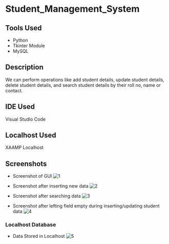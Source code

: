 # Student_Management_System

## Tools Used

* Python 
* Tkinter Module
* MySQL


## Description
We can perform operations like add student details, update student details, delete student details, and search
student details by their roll no, name or contact.


## IDE Used

Visual Studio Code


## Localhost Used

XAAMP Localhost


## Screenshots

* Screenshot of GUI
![1](https://user-images.githubusercontent.com/64160569/120064078-2db73a00-c088-11eb-8cb1-c287326f053f.JPG)

* Screenshot after inserting new data
![2](https://user-images.githubusercontent.com/64160569/120064080-2f80fd80-c088-11eb-8c53-c3f88ac018fd.JPG)

* Screenshot after searching data 
![3](https://user-images.githubusercontent.com/64160569/120064082-314ac100-c088-11eb-93e2-676276999710.JPG)

* Screenshot after lefting field empty during inserting/updating student data
![4](https://user-images.githubusercontent.com/64160569/120064084-31e35780-c088-11eb-8bac-dcbf327fddb7.JPG)


### Localhost Database

* Data Stored in Localhost
![5](https://user-images.githubusercontent.com/64160569/120064086-327bee00-c088-11eb-8c44-3624fec12c97.JPG)
